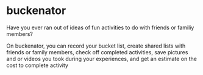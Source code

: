 # buckenator
<h> Have you ever ran out of ideas of fun activities to do with friends or familiy members?  </h>

<p> On buckenator, you can record your bucket list, create shared lists with friends or family members, check off completed activities, save pictures and or videos you took during your experiences,  and get an estimate on the cost to complete activity </p>
